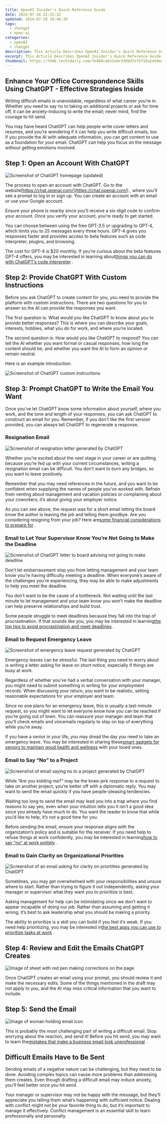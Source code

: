 ```yaml
---
title: OpenAI Insider's Quick Reference Guide
date: 2024-07-26 22:31:32
updated: 2024-07-28 10:48:39
tags:
  - chatgpt
  - open-ai
categories:
  - openAI
  - chatgpt
description: This Article Describes OpenAI Insider's Quick Reference Guide
excerpt: This Article Describes OpenAI Insider's Quick Reference Guide
thumbnail: https://thmb.techidaily.com/fe488ca615edc9308d7ef5f18a2de9eeeab475c2bf30ee9f714175262d3f8617.jpeg
---
```


## Enhance Your Office Correspondence Skills Using ChatGPT - Effective Strategies Inside

 Writing difficult emails is unavoidable, regardless of what career you’re in. Whether you need to say no to taking on additional projects or ask for time off, it can be anxiety-inducing to write the email; never mind, find the courage to hit send.

 You may have heard ChatGPT can help people write cover letters and resumes, and you’re wondering if it can help you write difficult emails, too. If you provide the AI with adequate information, you can get content to use as a foundation for your email. ChatGPT can help you focus on the message without getting emotions involved.

## Step 1: Open an Account With ChatGPT

![Screenshot of ChatGPT homepage (updated)](https://static1.makeuseofimages.com/wordpress/wp-content/uploads/2023/08/screenshot-of-chatgpt-homepage-updated.jpg)

 The process to open an account with ChatGPT. Go to the website[https://chat.openai.com/](https://chat.openai.com/) , where you’ll see a prompt to log in or sign up. You can create an account with an email or use your Google account.

 Ensure your phone is nearby since you’ll receive a six-digit code to confirm your account. Once you verify your account, you’re ready to get started.

 You can choose between using the free GPT-3.5 or upgrading to GPT-4, which limits you to 25 messages every three hours. GPT-4 gives you responses faster and provides access to beta features such as code interpreter, plugins, and browsing.

 The cost for GPT-4 is $20 monthly. If you’re curious about the beta features GPT-4 offers, you may be interested in learning about[things you can do with ChatGPT’s code interpreter](https://www.makeuseof.com/chatgpt-code-interpreter-uses/) .

## Step 2: Provide ChatGPT With Custom Instructions

 Before you ask ChatGPT to create content for you, you need to provide the platform with custom instructions. There are two questions for you to answer so the AI can provide the responses you want.

 The first question is: What would you like ChatGPT to know about you to provide better responses? This is where you can describe your goals, interests, hobbies, what you do for work, and where you’re located.

 The second question is: How would you like ChatGPT to respond? You can tell the AI whether you want formal or casual responses, how long the content should be, and whether you want the AI to form an opinion or remain neutral.

Here is an example introduction:

![Screenshot of ChatGPT custom instructions](https://static1.makeuseofimages.com/wordpress/wp-content/uploads/2023/08/screenshot-of-chatgpt-custom-instructions.jpg)

## Step 3: Prompt ChatGPT to Write the Email You Want

 Once you’ve let ChatGPT know some information about yourself, where you work, and the tone and length of your responses, you can ask ChatGPT to construct an email for you. Remember, if you don’t like the first version provided, you can always tell ChatGPT to regenerate a response.

### Resignation Email

![Screenshot of resignation letter generated by ChatGPT](https://static1.makeuseofimages.com/wordpress/wp-content/uploads/2023/08/screenshot-of-resignation-letter-generated-by-chatgpt-1.jpg)

 Whether you’re excited about the next stage in your career or are quitting because you’re fed up with your current circumstances, writing a resignation email can be difficult. You don’t want to burn any bridges, so you want to leave positively.

 Remember that you may need references in the future, and you want to be confident when supplying the names of people you’ve worked with. Refrain from venting about management and vacation policies or complaining about your coworkers; it’s about giving your employer notice.

 As you can see above, the request was for a short email letting the board know the author is leaving the job and telling them goodbye. Are you considering resigning from your job? Here are[some financial considerations to prepare for](https://www.makeuseof.com/resign-from-your-job-financial-considerations/ "Want to Resign From Your Job? 4 Financial Considerations to Prepare For") .

### Email to Let Your Supervisor Know You’re Not Going to Make the Deadline

![Screenshot of ChatGPT letter to board advising not going to make deadline](https://static1.makeuseofimages.com/wordpress/wp-content/uploads/2023/08/screenshot-of-chatgpt-letter-to-board-advising-not-going-to-make-deadline.jpg)

 Don’t let embarrassment stop you from letting management and your team know you’re having difficulty meeting a deadline. When everyone’s aware of the challenges you’re experiencing, they may be able to make adjustments to help you meet the deadline.

 You don’t want to be the cause of a bottleneck. Not waiting until the last minute to let management and your team know you won’t make the deadline can help preserve relationships and build trust.

 Some people struggle to meet deadlines because they fall into the trap of procrastination. If that sounds like you, you may be interested in learning[the top tips to avoid procrastination and meet deadlines](https://www.makeuseof.com/top-tips-avoid-procrastination-meet-deadlines/) .

### Email to Request Emergency Leave

![Screenshot of emergency leave request generated by ChatGPT](https://static1.makeuseofimages.com/wordpress/wp-content/uploads/2023/08/screenshot-of-emergency-leave-request-generated-by-chatgpt.jpg)

 Emergency leaves can be stressful. The last thing you need to worry about is writing a letter asking for leave on short notice, especially if things are busy at work.

 Regardless of whether you’ve had a verbal conversation with your manager, you might need to submit something in writing for your employment records. When discussing your return, you want to be realistic, setting reasonable expectations for your employer and team.

 Since no one plans for an emergency leave, this is usually a last-minute request, so you might want to let everyone know how you can be reached if you’re going out of town. You can reassure your manager and team that you’ll check emails and voicemails regularly to stay on top of everything while you’re away.

 If you have a senior in your life, you may dread the day you need to take an emergency leave. You may be interested in sharing these[smart gadgets for seniors to maintain good health and wellness](https://www.makeuseof.com/smart-gadgets-seniors-maintain-health-wellness/) with your loved ones.

### Email to Say “No” to a Project

![Screenshot of email saying no to a project generated by ChatGPT](https://static1.makeuseofimages.com/wordpress/wp-content/uploads/2023/08/screenshot-of-email-saying-no-to-a-project-generated-by-chatgpt.jpg)

 While “Are you kidding me?” may be the knee-jerk response to a request to take on another project, you’re better off with a diplomatic reply. You may want to send the email quickly if you have people-pleasing tendencies.

 Waiting too long to send the email may lead you into a trap where you find reasons to say yes, even when your intuition tells you it isn’t a good idea since you already have much to do. You want the reader to know that while you’d like to help, it’s not a good time for you.

 Before sending the email, ensure your response aligns with the organization’s policy and is suitable for the receiver. If you need help to refuse things at work confidently, you may be interested in learning[how to say “no” at work politely](https://www.makeuseof.com/how-to-say-no-at-work/) .

### Email to Gain Clarity on Organizational Priorities

![Screenshot of an email asking for clarity on priortities generated by ChatGPT](https://static1.makeuseofimages.com/wordpress/wp-content/uploads/2023/08/screenshot-of-an-email-asking-for-clarity-on-priortities-generated-by-chatgpt.jpg)

 Sometimes, you may get overwhelmed with your responsibilities and unsure where to start. Rather than trying to figure it out independently, asking your manager or supervisor what they want you to prioritize is best.

 Asking management for help can be intimidating since we don’t want to appear incapable of doing our job. Rather than assuming and getting it wrong, it’s best to ask leadership what you should be making a priority.

 The ability to prioritize is a skill you can build if you feel it’s weak. If you need help prioritizing, you may be interested in[the best apps you can use to prioritize tasks at work](https://www.makeuseof.com/best-apps-to-prioritize-tasks-at-work/ "The 8 Best Apps You Can Use to Prioritize Tasks at Work") .

## Step 4: Review and Edit the Emails ChatGPT Creates

![Image of sheet with red pen making corrections on the page](https://static1.makeuseofimages.com/wordpress/wp-content/uploads/2023/02/image-of-sheet-with-red-pen-making-corrections-on-the-page.jpg)

 Once ChatGPT creates an email using your prompt, you should review it and make the necessary edits. Some of the things mentioned in the draft may not apply to you, and the AI may miss critical information that you want to include.

## Step 5: Send the Email

![Image of woman holding email icon](https://static1.makeuseofimages.com/wordpress/wp-content/uploads/2023/02/image-of-woman-holding-email-icon.jpg)

 This is probably the most challenging part of writing a difficult email. Stop worrying about the reaction, and send it! Before you hit send, you may want to learn the[mistakes that make a business email look unprofessional](https://www.makeuseof.com/mistakes-make-business-email-unprofessional/ "10 Mistakes That Make a Business Email Look Unprofessional") .

## Difficult Emails Have to Be Sent

 Sending emails of a negative nature can be challenging, but they need to be done. Avoiding complex topics can cause more problems than addressing them creates. Even though drafting a difficult email may induce anxiety, you’ll feel better once you hit send.

 Your manager or supervisor may not be happy with the message, but they’ll appreciate you telling them what’s happening with sufficient notice. Dealing with conflict might not be your favorite thing to do, but it’s important to manage it effectively. Conflict management is an essential skill to learn professionally and personally.


<ins class="adsbygoogle"
     style="display:block"
     data-ad-format="autorelaxed"
     data-ad-client="ca-pub-7571918770474297"
     data-ad-slot="1223367746"></ins>



<ins class="adsbygoogle"
     style="display:block"
     data-ad-client="ca-pub-7571918770474297"
     data-ad-slot="8358498916"
     data-ad-format="auto"
     data-full-width-responsive="true"></ins>
